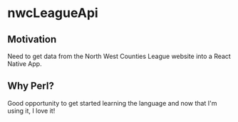 # nwcLeagueApi

## Motivation

Need to get data from the North West Counties League website into a React Native App.

## Why Perl?

Good opportunity to get started learning the language and now that I'm using it, I love it!


